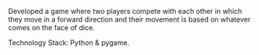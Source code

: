 Developed a game where two players compete with each other in which they move in a forward direction and their movement is based on whatever comes on the face of dice.

Technology Stack: Python & pygame.
